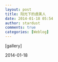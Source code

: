 ```yaml
---
layout: post
title: 阳光下的虞美人
date: 2014-01-18 05:54
author: stardust
comments: true
categories: [Weblog]
---
```

[gallery]
<p>2014-01-18 </p>
